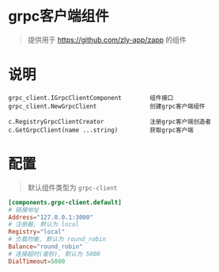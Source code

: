 
# grpc客户端组件

> 提供用于 https://github.com/zly-app/zapp 的组件

# 说明

```text
grpc_client.IGrpcClientComponent        组件接口
grpc_client.NewGrpcClient               创建grpc客户端组件

c.RegistryGrpcClientCreator             注册grpc客户端创造者
c.GetGrpcClient(name ...string)         获取grpc客户端
```

# 配置

> 默认组件类型为 `grpc-client`

```toml
[components.grpc-client.default]
# 链接地址
Address="127.0.0.1:3000"
# 注册器, 默认为 local
Registry="local"
# 负载均衡, 默认为 round_robin
Balance="round_robin"
# 连接超时(毫秒), 默认为 5000
DialTimeout=5000
```
